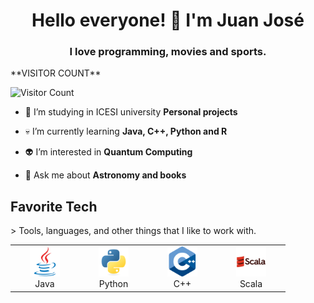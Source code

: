 <h1 align="center">Hello everyone! 👋 I'm Juan José</h1>

<h3 align="center">I love programming, movies and sports.</h3>
**VISITOR COUNT**

![Visitor Count](https://profile-counter.glitch.me/{JuanJoseLL}/count.svg)

- 🌌 I’m studying in ICESI university **Personal projects**

- 💀 I’m currently learning **Java, C++, Python and R**

- 👽 I’m interested in **Quantum Computing**

- 🔭  Ask me about **Astronomy and books**

</p>
<h2 align="left" id="macropower-tech">Favorite Tech</h2>
> Tools, languages, and other things that I like to work with.
<table>
  <tr>
    <td align="center" width="96">
      <a href="#macropower-tech">
        <img src="https://raw.githubusercontent.com/devicons/devicon/master/icons/java/java-original.svg" width="48" height="48" alt="Java" />
      </a>
      <br>Java
    </td>
    <td align="center" width="96">
      <a href="#macropower-tech">
        <img src="https://raw.githubusercontent.com/devicons/devicon/master/icons/python/python-original.svg" width="48" height="48" alt="Python" />
      </a>
      <br>Python
    </td>
    <td align="center" width="96">
      <a href="#macropower-tech">
        <img src="https://raw.githubusercontent.com/devicons/devicon/master/icons/cplusplus/cplusplus-original.svg" width="48" height="48" alt="C++" />
      </a>
      <br>C++
    </td>
    <td align="center" width="96">
      <a href="#macropower-tech">
        <img src="https://raw.githubusercontent.com/devicons/devicon/master/icons/scala/scala-original-wordmark.svg" width="48" height="48" alt="Scala" />
      </a>
      <br>Scala
    </td>


   

     
